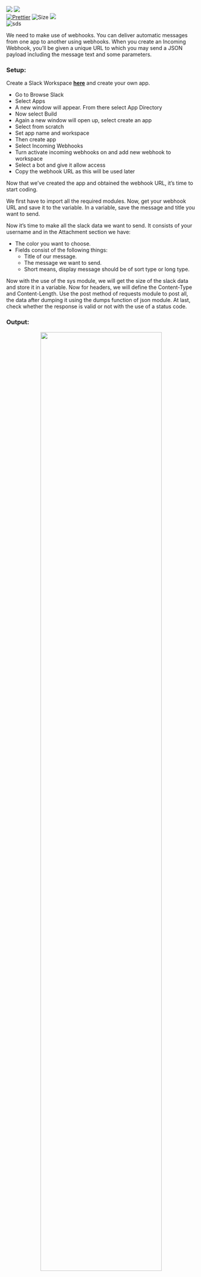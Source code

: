 ![](http://ForTheBadge.com/images/badges/made-with-python.svg)
![](https://forthebadge.com/images/badges/built-by-developers.svg)</br>
[![Prettier](https://img.shields.io/badge/Code%20Style-Prettier-red.svg)](https://github.com/prettier/prettier)
![Size](https://img.shields.io/github/repo-size/Iamtripathisatyam/Slack_Messages?color=red&label=Repo%20Size%20)
![](https://img.shields.io/tokei/lines/github/Iamtripathisatyam/Slack_Messages?color=red&label=Lines%20of%20Code)</br>
![sds](https://profile-counter.glitch.me/{Slack_Messages}/count.svg)

We need to make use of webhooks. You can deliver automatic messages from one app to another using webhooks. When you create an Incoming Webhook, you’ll be given a unique URL to which you may send a JSON payload including the message text and some parameters.

### Setup: 
Create a Slack Workspace [**here**](https://slack.com/get-started#/create) and create your own app.
- Go to Browse Slack
- Select Apps
- A new window will appear. From there select App Directory
- Now select Build
- Again a new window will open up, select create an app
- Select from scratch
- Set app name and workspace
- Then create app
- Select Incoming Webhooks
- Turn activate incoming webhooks on and add new webhook to workspace
- Select a bot and give it allow access
- Copy the webhook URL as this will be used later

Now that we’ve created the app and obtained the webhook URL, it’s time to start coding.

We first have to import all the required modules. Now, get your webhook URL and save it to the variable. In a variable, save the message and title you want to send.

Now it’s time to make all the slack data we want to send. It consists of your username and in the  Attachment section we have:

- The color you want to choose.
- Fields consist of the following things:
  - Title of our message.
  - The message we want to send.
  - Short means, display message should be of sort type or long type.

Now with the use of the sys module, we will get the size of the slack data and store it in a variable. Now for headers, we will define the Content-Type and Content-Length. Use the post method of requests module to post all, the data after dumping it using the dumps function of json module. At last, check whether the response is valid or not with the use of a status code.

### Output: 
<p align="center"><img width="80%" src="https://user-images.githubusercontent.com/69134468/129148686-9884b0ac-19c5-4324-8f70-f4342bf1a808.png"></p>

